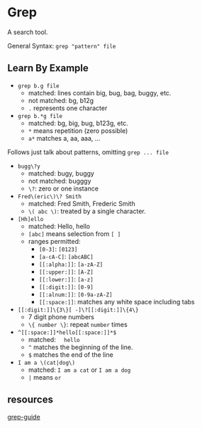 # Grep
A search tool. 

General Syntax: `grep "pattern" file`

## Learn By Example
* `grep b.g file`
    * matched: lines contain big, bug, bag, buggy, etc.
    * not matched: bg, b12g
    * `.` represents one character
* `grep b.*g file`
    * matched: bg, big, bug, b123g, etc.
    * `*` means repetition (zero possible)
    * `a*` matches a, aa, aaa, ...

Follows just talk about patterns, omitting `grep ... file`

* `bugg\?y`
    * matched: bugy, buggy
    * not matched: bugggy
    * `\?`: zero or one instance
* `Fred\(eric\)\? Smith`
    * matched: Fred Smith, Frederic Smith
    * `\( abc \)`: treated by a single character. 
* `[Hh]ello`
    * matched: Hello, hello
    * `[abc]` means selection from `[ ]`
    * ranges permitted:
        * `[0-3]`: `[0123]`
        * `[a-cA-C]`: `[abcABC]`
        * `[[:alpha:]]`: `[a-zA-Z]`
        * `[[:upper:]]`: `[A-Z]`
        * `[[:lower:]]`: `[a-z]`
        * `[[:digit:]]`: `[0-9]`
        * `[[:alnum:]]`: `[0-9a-zA-Z]`
        * `[[:space:]]`: matches any white space including tabs
* `[[:digit:]]\{3\}[ -]\?[[:digit:]]\{4\}`
    * 7 digit phone numbers
    * `\{ number \}`: repeat `number` times
* `^[[:space:]]*hello[[:space:]]*$`
    * matched: `   hello  `
    * `^` matches the beginning of the line.
    * `$` matches the end of the line
* `I am a \(cat|dog\)`
    * matched: `I am a cat` or `I am a dog`
    * `|` means `or`
## resources
[grep-guide](https://www.panix.com/%7Eelflord/unix/grep.html)
